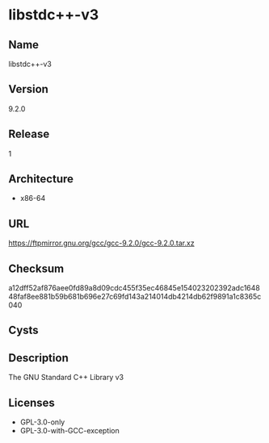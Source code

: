 # libstdc++-v3

## Name
libstdc++-v3

## Version
9.2.0

## Release
1

## Architecture
* x86-64

## URL
https://ftpmirror.gnu.org/gcc/gcc-9.2.0/gcc-9.2.0.tar.xz

## Checksum
a12dff52af876aee0fd89a8d09cdc455f35ec46845e154023202392adc164848faf8ee881b59b681b696e27c69fd143a214014db4214db62f9891a1c8365c040

## Cysts

## Description
The GNU Standard C++ Library v3

## Licenses
* GPL-3.0-only
* GPL-3.0-with-GCC-exception
